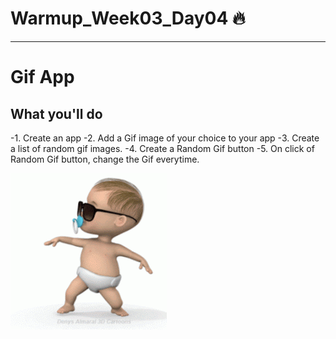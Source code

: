 # Warmup_Week03_Day04 🔥
---
# Gif App
## What you'll do
-1. Create an app
-2. Add a Gif image of your choice to your app
-3. Create a list of random gif images.
-4. Create a Random Gif button
-5. On click of Random Gif button, change the Gif everytime.


![](./baby2.gif)
